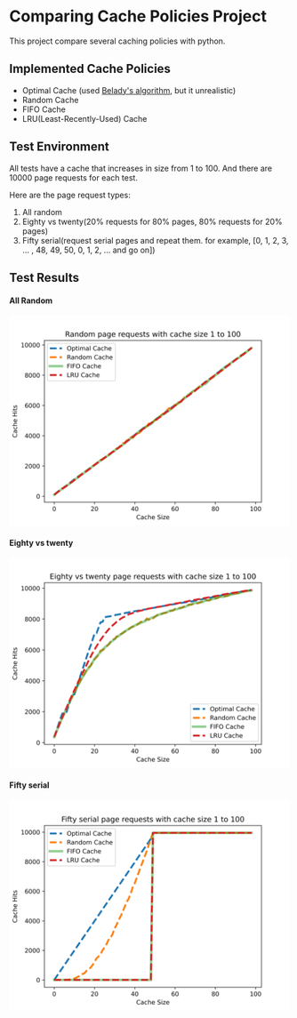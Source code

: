 # Comparing Cache Policies Project

This project compare several caching policies with python. 


## Implemented Cache Policies

- Optimal Cache (used [Belady's algorithm](https://ieeexplore.ieee.org/document/5388441), but it unrealistic)
- Random Cache
- FIFO Cache
- LRU(Least-Recently-Used) Cache


## Test Environment 

All tests have a cache that increases in size from 1 to 100. And there are 10000 page requests for each test. 

Here are the page request types:

1. All random 
2. Eighty vs twenty(20% requests for 80% pages, 80% requests for 20% pages)
3. Fifty serial(request serial pages and repeat them. for example, [0, 1, 2, 3, ... , 48, 49, 50, 0, 1, 2, ... and go on])


## Test Results

#### All Random
![All_random_test_result](Random_page_requests_with_cache_size_1_to_100.png)


#### Eighty vs twenty
![Eighty_vs_twenty_test_result](Eighty_vs_twenty_page_requests_with_cache_size_1_to_100.png)



#### Fifty serial
![Fifty_serial_test_result](Fifty_serial_page_requests_with_cache_size_1_to_100.png)